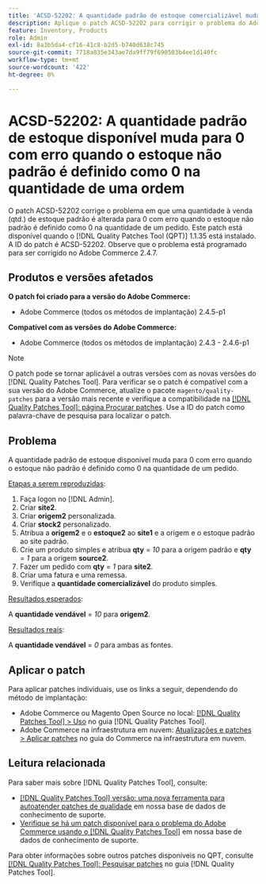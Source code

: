 ```yaml
---
title: 'ACSD-52202: A quantidade padrão de estoque comercializável muda para 0 com erro quando o estoque não padrão é definido como 0 qtd. na ordem'
description: Aplique o patch ACSD-52202 para corrigir o problema do Adobe Commerce em que uma quantidade padrão vendável de estoque é alterada para 0 com erro quando a quantidade sem estoque padrão é definida como 0 em um pedido.
feature: Inventory, Products
role: Admin
exl-id: 8a3b5da4-cf16-41c8-b2d5-b740d638c745
source-git-commit: 7718a835e343ae7da9ff79f690503b4ee1d140fc
workflow-type: tm+mt
source-wordcount: '422'
ht-degree: 0%

---
```


# ACSD-52202: A quantidade padrão de estoque disponível muda para 0 com erro quando o estoque não padrão é definido como 0 na quantidade de uma ordem

O patch ACSD-52202 corrige o problema em que uma quantidade à venda (qtd.) de estoque padrão é alterada para 0 com erro quando o estoque não padrão é definido como 0 na quantidade de um pedido. Este patch está disponível quando o [!DNL Quality Patches Tool (QPT)] 1.1.35 está instalado. A ID do patch é ACSD-52202. Observe que o problema está programado para ser corrigido no Adobe Commerce 2.4.7.

## Produtos e versões afetados

**O patch foi criado para a versão do Adobe Commerce:**

* Adobe Commerce (todos os métodos de implantação) 2.4.5-p1

**Compatível com as versões do Adobe Commerce:**

* Adobe Commerce (todos os métodos de implantação) 2.4.3 - 2.4.6-p1

>[!NOTE]
>
>O patch pode se tornar aplicável a outras versões com as novas versões do [!DNL Quality Patches Tool]. Para verificar se o patch é compatível com a sua versão do Adobe Commerce, atualize o pacote `magento/quality-patches` para a versão mais recente e verifique a compatibilidade na [[!DNL Quality Patches Tool]: página Procurar patches](https://experienceleague.adobe.com/tools/commerce-quality-patches/index.html?lang=pt-BR). Use a ID do patch como palavra-chave de pesquisa para localizar o patch.

## Problema

A quantidade padrão de estoque disponível muda para 0 com erro quando o estoque não padrão é definido como 0 na quantidade de um pedido.

<u>Etapas a serem reproduzidas</u>:

1. Faça logon no [!DNL Admin].
1. Criar **site2**.
1. Criar **origem2** personalizada.
1. Criar **stock2** personalizado.
1. Atribua a **origem2** e o **estoque2** ao **site1** e a origem e o estoque padrão ao site padrão.
1. Crie um produto simples e atribua **qty** = *10* para a origem padrão e **qty** = *1* para a origem **source2**.
1. Fazer um pedido com **qty** = *1* para **site2**.
1. Criar uma fatura e uma remessa.
1. Verifique a **quantidade comercializável** do produto simples.

<u>Resultados esperados</u>:

A **quantidade vendável** = *10* para **origem2**.

<u>Resultados reais</u>:

A **quantidade vendável** = *0* para ambas as fontes.

## Aplicar o patch

Para aplicar patches individuais, use os links a seguir, dependendo do método de implantação:

* Adobe Commerce ou Magento Open Source no local: [[!DNL Quality Patches Tool] > Uso](https://experienceleague.adobe.com/docs/commerce-operations/tools/quality-patches-tool/usage.html?lang=pt-BR) no guia [!DNL Quality Patches Tool].
* Adobe Commerce na infraestrutura em nuvem: [Atualizações e patches > Aplicar patches](https://experienceleague.adobe.com/docs/commerce-cloud-service/user-guide/develop/upgrade/apply-patches.html?lang=pt-BR) no guia do Commerce na infraestrutura em nuvem.

## Leitura relacionada

Para saber mais sobre [!DNL Quality Patches Tool], consulte:

* [[!DNL Quality Patches Tool] versão: uma nova ferramenta para autoatender patches de qualidade](/help/announcements/adobe-commerce-announcements/magento-quality-patches-released-new-tool-to-self-serve-quality-patches.md) em nossa base de dados de conhecimento de suporte.
* [Verifique se há um patch disponível para o problema do Adobe Commerce usando o [!DNL Quality Patches Tool]](/help/support-tools/patches-available-in-qpt-tool/check-patch-for-magento-issue-with-magento-quality-patches.md) em nossa base de dados de conhecimento de suporte.

Para obter informações sobre outros patches disponíveis no QPT, consulte [[!DNL Quality Patches Tool]: Pesquisar patches](https://experienceleague.adobe.com/tools/commerce-quality-patches/index.html?lang=pt-BR) no guia [!DNL Quality Patches Tool].
